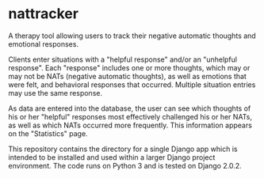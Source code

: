 # nattracker
A therapy tool allowing users to track their negative automatic thoughts and emotional responses.

Clients enter situations with a "helpful response" and/or an "unhelpful response".
Each "response" includes one or more thoughts, which may or may not be NATs
(negative automatic thoughts), as well as emotions that were felt, and behavioral
responses that occurred. Multiple situation entries may use the same response.

As data are entered into the database, the user can see which thoughts of his or
her "helpful" responses most effectively challenged his or her NATs, as well as
which NATs occurred more frequently. This information appears on the "Statistics" page.

This repository contains the directory for a single Django app which is intended
to be installed and used within a larger Django project environment. The code
runs on Python 3 and is tested on Django 2.0.2.

